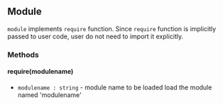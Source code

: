 ## Module 
``` module ``` implements ``` require ``` function. 
Since ``` require ``` function is implicitly passed to user code, user do not need to import it explicitly.

### Methods
#### require(modulename)
* ``` modulename : string ``` - module name to be loaded
load the module named 'modulename'